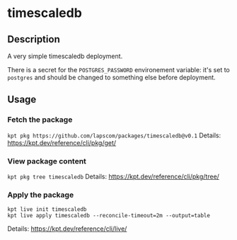 # timescaledb

## Description
A very simple timescaledb deployment.

There is a secret for the `POSTGRES_PASSWORD` environement variable: it's set to `postgres` and should be changed to something else before deployment.

## Usage

### Fetch the package
`kpt pkg https://github.com/lapscom/packages/timescaledb@v0.1`
Details: https://kpt.dev/reference/cli/pkg/get/

### View package content
`kpt pkg tree timescaledb`
Details: https://kpt.dev/reference/cli/pkg/tree/

### Apply the package
```
kpt live init timescaledb
kpt live apply timescaledb --reconcile-timeout=2m --output=table
```
Details: https://kpt.dev/reference/cli/live/
